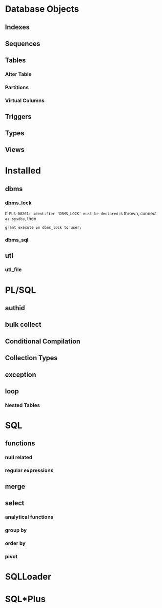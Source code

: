 # Database Objects

## Indexes

## Sequences

## Tables

### Alter Table
### Partitions
### Virtual Columns

## Triggers

## Types

## Views

# Installed

## dbms

### dbms_lock

If `PLS-00201: identifier 'DBMS_LOCK' must be declared` is thrown, connect `as sysdba`, then

    grant execute on dbms_lock to user;



### dbms_sql

## utl

### utl_file

# PL/SQL

## authid

## bulk collect

## Conditional Compilation

## Collection Types

## exception

## loop

### Nested Tables

# SQL

## functions

### null related
### regular expressions

## merge

## select

### analytical functions

### group by

### order by

### pivot

# SQLLoader

# SQL*Plus
